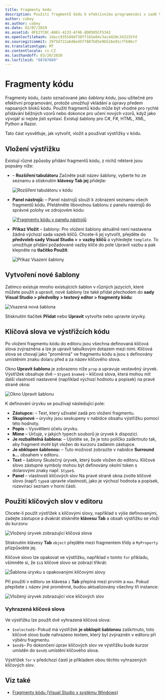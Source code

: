 ```yaml
---
title: Fragmenty kódu
description: Použití fragmentů kódu k efektivnímu programování v sadě Visual Studio for Mac
author: cobey
ms.author: cobey
ms.date: 02/07/2019
ms.assetid: 0FE27C0C-A861-4133-A74E-8D0505CF5342
ms.openlocfilehash: 1dacc935549d738ff1b5e84c3ac4420c343155fd
ms.sourcegitcommit: 2975d722a6d6e45f7887b05e9b526e91cffb0bcf
ms.translationtype: MT
ms.contentlocale: cs-CZ
ms.lasthandoff: 03/20/2020
ms.locfileid: "68787689"
---
```

# <a name="code-snippets"></a>Fragmenty kódu

Fragmenty kódu, často označované jako _šablony kódu_, jsou užitečné pro efektivní programování, protože umožňují vkládání a úpravy předem napsaných bloků kódu. Použití fragmentů kódu může být vhodné pro rychlé přidávání běžných vzorů nebo dokonce pro učení nových vzorů, když jako vývojář si nejste jisti syntaxí. Existují šablony pro C#, F#, HTML, XML, Python a Razor.

Tato část vysvětluje, jak vytvořit, vložit a používat výstřižky v kódu.

## <a name="inserting-a-snippet"></a>Vložení výstřižku

Existují různé způsoby přidání fragmentů kódu, z nichž některé jsou popsány níže:

- &ndash; **Rozšíření tabulátoru** Začněte psát název šablony, vyberte ho ze seznamu a stisknutím **klávesy Tab** **jej** přidejte:

  ![Rozšíření tabulátoru v kódu](media/source-editor-image13.png)

- **Panel nástrojů:** &ndash; Panel nástrojů slouží k zobrazení seznamu všech fragmentů kódu. Přetáhněte libovolnou šablonu z panelu nástrojů do správné polohy ve zdrojovém kódu:

  [![Fragmenty kódu v panelu nástrojů](media/source-editor-image14-sml.png)](media/source-editor-image14.png#lightbox)

- **Příkaz Vložit** &ndash; šablony: Pro vložení šablony aktuálně není nastavena žádná výchozí sada vazeb klíčů. Chcete-li jej vytvořit, přejděte do **předvoleb sady Visual Studio > > vazby klíčů** a vyhledejte `template`. To umožňuje přidání požadované vazby klíče do pole Upravit vazbu a pak klepněte na **tlačítko Použít**:

  ![Příkaz Vsazení šablony](media/source-editor-image15.png)

## <a name="creating-a-new-template"></a>Vytvoření nové šablony

Zatímco existuje mnoho existujících šablon v různých jazycích, které můžete použít a upravit, nové šablony lze také přidat přechodem do **sady Visual Studio > předvolby > textový editor > fragmenty kódu**:

![Vsazená nová šablona](media/source-editor-image12.png)

Stisknutím tlačítek **Přidat** nebo **Upravit** vytvořte nebo upravte úryvky.

## <a name="keywords-in-code-snippets"></a>Klíčová slova ve výstřižcích kódu

Po vložení fragmentu kódu do editoru jsou všechna definovaná klíčová slova zvýrazněna a lze je upravit tabulkovým dotazem mezi nimi. Klíčová slova se chovají jako "proměnná" ve fragmentu kódu a jsou `$` definovány umístěním znaku dolaru před a za název klíčového slova. 

Okno **Upravit šablonu** je zobrazeno níže `prop` a upravuje vestavěný úryvek. Výstřižek obsahuje dvě &ndash; `$type$` `$name$` &ndash; klíčová slova, která mohou mít další vlastnosti nastavené (například výchozí hodnotu a popisek) na pravé straně okna:

![Okno Upravit šablonu](media/source-editor-image12z.png)

K definování úryvku se používají následující pole:

- **Zástupce:** &ndash; Text, který uživatel zadá pro vložení fragmentu.
- **Skupinové** &ndash; úryvky jsou seskupeny v nabídce obsahu výstřižku pomocí této hodnoty.
- **Popis** &ndash; Vysvětlení účelu úryvku.
- **Mime** &ndash; Určuje, v jakých typech souborů je úryvek k dispozici.
- **Je rozbalitelná šablona:** &ndash; Ujistěte se, že je toto políčko zaškrtnuto tak, aby fragment mohl být vložen do kurzoru zadáním zástupce.
- **Je obklopen šablonou:** &ndash; Tuto možnost zobrazíte v nabídce **Surround s...** obsahem v editoru.
- **Text** &ndash; šablony Skutečný úryvek, který bude vložen do editoru. Klíčové slovo zástupné symboly mohou být definovány okolní token s dolarovými znaky např. `$type$`.
- **Panel** &ndash; vlastností klíčových slov Na pravé straně okna zvolte klíčové slovo (např) `type`a upravte vlastnosti, jako je výchozí hodnota a popisek, rozevírací seznam v horní části.

## <a name="using-keywords-in-the-editor"></a>Použití klíčových slov v editoru

Chcete-li použít výstřižek s klíčovými slovy, například s výše definovanými, zadejte zástupce a dvakrát stiskněte **klávesu Tab** a obsah výstřižku se vloží do kurzoru:

![Vložený úryvek zobrazující klíčová slova](media/source-editor-image12a.png)

Stisknutím klávesy **Tab** `object` přejděte mezi fragmentem třídy a `MyProperty` přizpůsobte jej.

Klíčové slovo lze opakovat ve výstřižku, například v tomto `for` příkladu, všimněte si, že `$i$` klíčové slovo se zobrazí třikrát:

![Šablona úryvku s opakovanými klíčovými slovy](media/source-editor-image12b.png)

Při použití v editoru se klávesa `i` **Tab** přepíná mezi prvním a `max`. Pokud přepíšete `i` název jiné proměnné, budou aktualizovány všechny tři instance:

![Vložený úryvek zobrazující více klíčových slov](media/source-editor-image12c.png)

### <a name="reserved-keywords"></a>Vyhrazená klíčová slova

Ve výstřižku lze použít dvě vyhrazená klíčová slova:

- `$selected$`&ndash; Pokud má výstřižek **je obklopit šablonou** zaškrtnuto, toto klíčové slovo bude nahrazeno textem, který byl zvýrazněn v editoru při výběru fragmentu.
- `$end$`&ndash; Po dokončení úprav klíčových slov ve výstřižku bude kurzor umístěn do `$end$` umístění klíčového slova.

Výstřižek `for` v předchozí části je příkladem obou těchto vyhrazených klíčových slov.

## <a name="see-also"></a>Viz také

- [Fragmenty kódu (Visual Studio v systému Windows)](/visualstudio/ide/code-snippets)
